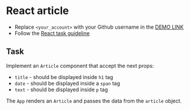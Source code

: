 # React article
- Replace `<your_account>` with your Github username in the [DEMO LINK](https://Sardorbek1122.github.io/react_article/)
- Follow the [React task guideline](https://github.com/mate-academy/react_task-guideline#react-tasks-guideline)

## Task
Implement an `Article` component that accept the next props:
- `title` - should be displayed inside `h1` tag
- `date` - should be displayed inside a `span` tag
- `text` - should be displayed inside `p` tag

The `App` renders an `Article` and passes the data from the `article` object.
